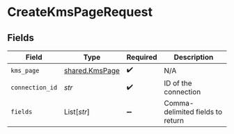 # CreateKmsPageRequest


## Fields

| Field                                            | Type                                             | Required                                         | Description                                      |
| ------------------------------------------------ | ------------------------------------------------ | ------------------------------------------------ | ------------------------------------------------ |
| `kms_page`                                       | [shared.KmsPage](../../models/shared/kmspage.md) | :heavy_check_mark:                               | N/A                                              |
| `connection_id`                                  | *str*                                            | :heavy_check_mark:                               | ID of the connection                             |
| `fields`                                         | List[*str*]                                      | :heavy_minus_sign:                               | Comma-delimited fields to return                 |